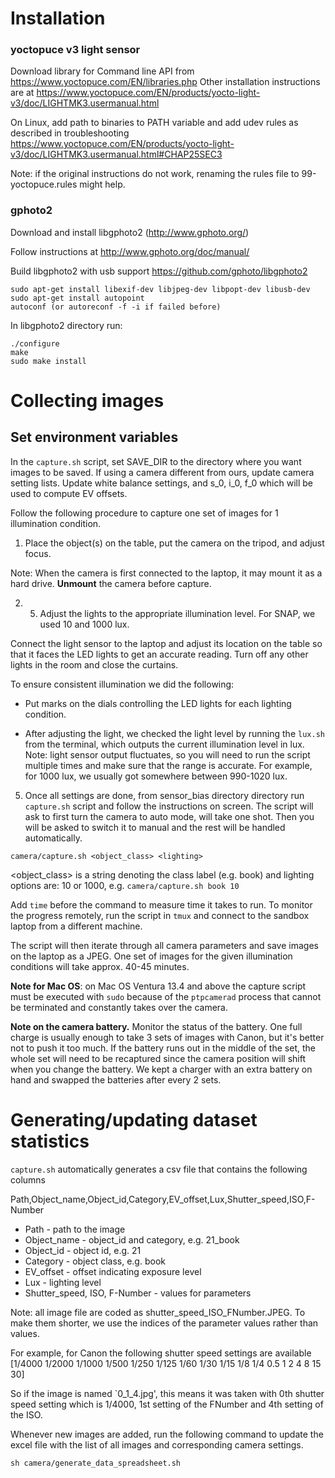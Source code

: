 # Installation

### yoctopuce v3 light sensor

Download library for Command line API from https://www.yoctopuce.com/EN/libraries.php
Other installation instructions are at https://www.yoctopuce.com/EN/products/yocto-light-v3/doc/LIGHTMK3.usermanual.html

On Linux, add path to binaries to PATH variable and add udev rules as described in troubleshooting https://www.yoctopuce.com/EN/products/yocto-light-v3/doc/LIGHTMK3.usermanual.html#CHAP25SEC3

Note: if the original instructions do not work, renaming the rules file to 99-yoctopuce.rules might help.

### gphoto2

Download and install libgphoto2 (http://www.gphoto.org/)

Follow instructions at http://www.gphoto.org/doc/manual/

Build libgphoto2 with usb support
https://github.com/gphoto/libgphoto2


```
sudo apt-get install libexif-dev libjpeg-dev libpopt-dev libusb-dev
sudo apt-get install autopoint
autoconf (or autoreconf -f -i if failed before)
```

In libgphoto2 directory run:

```
./configure
make
sudo make install

```

# Collecting images

## Set environment variables
 
In the `capture.sh` script, set SAVE_DIR to the directory where you want images to be saved. If using a camera different from ours, update camera setting lists. Update white balance settings, and s_0, i_0, f_0 which will be used to compute EV offsets.

Follow the following procedure to capture one set of images for 1 illumination condition.

1. Place the object(s) on the table, put the camera on the tripod, and adjust focus. 

Note: When the camera is first connected to the laptop, it may mount it as a hard drive. **Unmount** the camera before capture.

2. 5. Adjust the lights to the appropriate illumination level. For SNAP, we used 10 and 1000 lux. 

Connect the light sensor to the laptop and adjust its location on the table so that it faces the LED lights to get an accurate reading. Turn off any other lights in the room and close the curtains.

To ensure consistent illumination we did the following:

- Put marks on the dials controlling the LED lights for each lighting condition. 

- After adjusting the light, we checked the light level by running the `lux.sh` from the terminal, which outputs the current illumination level in lux. Note: light sensor output fluctuates, so you will need to run the script multiple times and make sure that the range is accurate. For example, for 1000 lux, we usually got somewhere between 990-1020 lux.

5. Once all settings are done, from sensor_bias directory directory run `capture.sh` script and follow the instructions on screen. The script will ask to first turn the camera to auto mode, will take one shot. Then you will be asked to switch it to manual and the rest will be handled automatically.

```
camera/capture.sh <object_class> <lighting>
```

<object_class> is a string denoting the class label (e.g. book) and lighting options are: 10 or 1000, e.g. `camera/capture.sh book 10`

Add `time` before the command to measure time it takes to run.  To monitor the progress remotely, run the script in `tmux` and connect to the sandbox laptop from a different machine.

The script will then iterate through all camera parameters and save images on the laptop as a JPEG. One set of images for the given illumination conditions will take approx. 40-45 minutes.

**Note for Mac OS**: on Mac OS Ventura 13.4 and above the capture script must be executed with `sudo` because of the `ptpcamerad` process that cannot be terminated and constantly takes over the camera.

**Note on the camera battery.** Monitor the status of the battery. One full charge is usually enough to take 3 sets of images with Canon, but it's better not to push it too much. If the battery runs out in the middle of the set, the whole set will need to be recaptured since the camera position will shift when you change the battery. We kept a charger with an extra battery on hand and swapped the batteries after every 2 sets.

# Generating/updating dataset statistics

`capture.sh` automatically generates a csv file that contains the following columns

Path,Object_name,Object_id,Category,EV_offset,Lux,Shutter_speed,ISO,F-Number

- Path - path to the image
- Object_name - object_id and category, e.g. 21_book
- Object_id - object id, e.g. 21
- Category - object class, e.g. book
- EV_offset - offset indicating exposure level
- Lux - lighting level
- Shutter_speed, ISO, F-Number - values for parameters

Note: all image file are coded as shutter_speed_ISO_FNumber.JPEG. To make them shorter, we use the indices of the parameter values rather than values. 

For example, for Canon the following shutter speed settings are available [1/4000 1/2000 1/1000 1/500 1/250 1/125 1/60 1/30 1/15 1/8 1/4 0.5 1 2 4 8 15 30]

So if the image is named `0_1_4.jpg', this means it was taken with 0th shutter speed setting which is 1/4000, 1st setting of the FNumber and 4th setting of the ISO. 

Whenever new images are added, run the following command to update the excel file with the list of all images and corresponding camera settings.
```
sh camera/generate_data_spreadsheet.sh
```